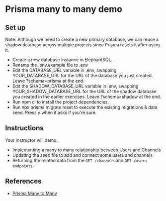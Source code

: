 # Prisma many to many demo

## Set up
Note: Although we need to create a new primary database, we can reuse a shadow database across multiple projects since Prisma resets it after using it.

* Create a new database instance in ElephantSQL.
* Rename the .env.example file to .env
* Edit the DATABASE_URL variable in .env, swapping YOUR_DATABASE_URL for the URL of the database you just created. Leave ?schema=prisma at the end.
* Edit the SHADOW_DATABASE_URL variable in .env, swapping YOUR_SHADOW_DATABASE_URL for the URL of the shadow database you created in the earlier exercises. Leave ?schema=shadow at the end.
* Run npm ci to install the project dependencies.
* Run npx prisma migrate reset to execute the existing migrations & data seed. Press y when it asks if you're sure.

## Instructions
Your instructor will demo:
* Implementing a many to many relationship between Users and Channels
* Updating the seed file to add and connect some users and channels
* Returning the related data from the `GET /channels` and `GET /users endpoints`.

## References
* [Prisma Many to Many](https://www.prisma.io/docs/concepts/components/prisma-schema/relations/many-to-many-relations#relational-databases)
